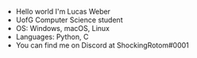- Hello world I'm Lucas Weber
- UofG Computer Science student
- OS: Windows, macOS, Linux
- Languages: Python, C
- You can find me on Discord at ShockingRotom#0001

